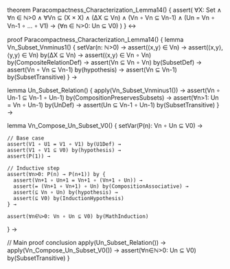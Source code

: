 theorem Paracompactness_Characterization_Lemma14() {
  assert(
    ∀X: Set ∧
    ∀n ∈ ℕ>0 ∧
    ∀Vn ⊆ (X × X) ∧
    (∆X ⊆ Vn) ∧
    (Vn ∘ Vn ⊆ Vn-1) ∧
    (Un = Vn ∘ Vn-1 ∘ ... ∘ V1) →
    (∀n ∈ ℕ>0: Un ⊆ V0)
  )
} ↔

proof Paracompactness_Characterization_Lemma14() {
  lemma Vn_Subset_Vnminus1() {
    setVar(n: ℕ>0) →
    assert(⟨x,y⟩ ∈ Vn) →
    assert(⟨x,y⟩,⟨y,y⟩ ∈ Vn) by(∆X ⊆ Vn) →
    assert(⟨x,y⟩ ∈ Vn ∘ Vn) by(CompositeRelationDef) →
    assert(Vn ⊆ Vn ∘ Vn) by(SubsetDef) →
    assert(Vn ∘ Vn ⊆ Vn-1) by(hypothesis) →
    assert(Vn ⊆ Vn-1) by(SubsetTransitive)
  } →

  lemma Un_Subset_Relation() {
    apply(Vn_Subset_Vnminus1()) →
    assert(Vn ∘ Un-1 ⊆ Vn-1 ∘ Un-1) by(CompositionPreservesSubsets) →
    assert(∀n>1: Un = Vn ∘ Un-1) by(UnDef) →
    assert(Un ⊆ Vn-1 ∘ Un-1) by(SubsetTransitive)
  } →

  lemma Vn_Compose_Un_Subset_V0() {
    setVar(P(n): Vn ∘ Un ⊆ V0) →
    
    // Base case
    assert(V1 ∘ U1 = V1 ∘ V1) by(U1Def) →
    assert(V1 ∘ V1 ⊆ V0) by(hypothesis) →
    assert(P(1)) →

    // Inductive step
    assert(∀n>0: P(n) → P(n+1)) by {
      assert(Vn+1 ∘ Un+1 = Vn+1 ∘ (Vn+1 ∘ Un)) →
      assert(= (Vn+1 ∘ Vn+1) ∘ Un) by(CompositionAssociative) →
      assert(⊆ Vn ∘ Un) by(hypothesis) →
      assert(⊆ V0) by(InductionHypothesis)
    } →
    
    assert(∀n∈ℕ>0: Vn ∘ Un ⊆ V0) by(MathInduction)
  } →

  // Main proof conclusion
  apply(Un_Subset_Relation()) →
  apply(Vn_Compose_Un_Subset_V0()) →
  assert(∀n∈ℕ>0: Un ⊆ V0) by(SubsetTransitive)
}